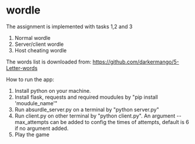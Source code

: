 # wordle
The assignment is implemented with tasks 1,2 and 3
 1. Normal wordle
 2. Server/client wordle
 3. Host cheating wordle

The words list is downloaded from:
https://github.com/darkermango/5-Letter-words

How to run the app:
1. Install python on your machine.
2. Install flask, requests and required moudules by "pip install 'moudule_name'"
3. Run absurdle_server.py on a terminal by "python server.py"
4. Run client.py on other terminal by "python client.py". An argument --max_attempts can be added to config the times of attempts, default is 6 if no argument added.
5. Play the game

